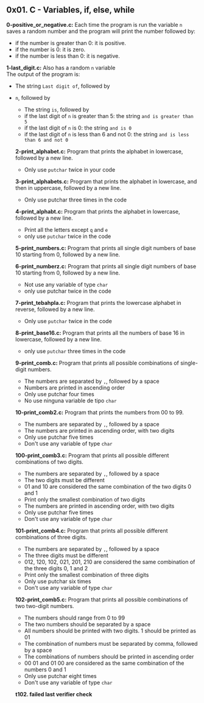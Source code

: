 ## 0x01. C - Variables, if, else, while

**0-positive_or_negative.c:** Each time the program is run the variable `n` saves a random number and the program will print the number followed by:
- if the number is greater than 0: it is positive.
- if the number is 0: it is zero.
- if the number is less than 0: it is negative.

**1-last_digit.c:** Also has a random `n` variable  
The output of the program is:
- The string `Last digit of`, followed by
- `n`, followed by
  - The string `is`, followed by
  - if the last digit of `n` is greater than 5: the string `and is greater than 5`
  - if the last digit of `n` is 0: the string `and is 0`
  - if the last digit of `n` is less than 6 and not 0: the string `and is less than 6 and not 0`
  
  **2-print_alphabet.c:** Program that prints the alphabet in lowercase, followed by a new line.
  - Only use `putchar` twice in your code
  
  **3-print_alphabets.c:** Program that prints the alphabet in lowercase, and then in uppercase, followed by a new line.
  - Only use putchar three times in the code
  
  **4-print_alphabt.c:** Program that prints the alphabet in lowercase, followed by a new line.
  - Print all the letters except `q` and `e`
  - only use `putchar` twice in the code
  
  **5-print_numbers.c:** Program that prints all single digit numbers of base 10 starting from 0, followed by a new line.
  
  **6-print_numberz.c:** Program that prints all single digit numbers of base 10 starting from 0, followed by a new line.
  - Not use any variable of type `char`
  - only use putchar twice in the code
  
  **7-print_tebahpla.c:** Program that prints the lowercase alphabet in reverse, followed by a new line.
  - Only use `putchar` twice in the code
  
  **8-print_base16.c:** Program that prints all the numbers of base 16 in lowercase, followed by a new line.
  - only use `putchar` three times in the code
  
  **9-print_comb.c:** Program that prints all possible combinations of single-digit numbers.
  - The numbers are separated by `,`, followed by a space
  - Numbers are printed in ascending order
  - Only use putchar four times
  - No use ninguna variable de tipo `char`
  
  **10-print_comb2.c:** Program that prints the numbers from 00 to 99.
  - The numbers are separated by `,`, followed by a space
  - The numbers are printed in ascending order, with two digits
  - Only use putchar five times
  - Don't use any variable of type `char`
  
  **100-print_comb3.c:** Program that prints all possible different combinations of two digits.
  - The numbers are separated by `,`, followed by a space
  - The two digits must be different
  - 01 and 10 are considered the same combination of the two digits 0 and 1
  - Print only the smallest combination of two digits
  - The numbers are printed in ascending order, with two digits
  - Only use putchar five times
  - Don't use any variable of type `char`
  
  **101-print_comb4.c:** Program that prints all possible different combinations of three digits.
  - The numbers are separated by `,`, followed by a space
  - The three digits must be different
  - 012, 120, 102, 021, 201, 210 are considered the same combination of the three digits 0, 1 and 2
  - Print only the smallest combination of three digits
  - Only use putchar six times
  - Don't use any variable of type `char`
  
  **102-print_comb5.c:** Program that prints all possible combinations of two two-digit numbers.
  - The numbers should range from 0 to 99
  - The two numbers should be separated by a space
  - All numbers should be printed with two digits. 1 should be printed as 01
  - The combination of numbers must be separated by comma, followed by a space
  - The combinations of numbers should be printed in ascending order
  - 00 01 and 01 00 are considered as the same combination of the numbers 0 and 1
  - Only use putchar eight times
  - Don't use any variable of type `char`
  
  **t102. failed last verifier check** 
